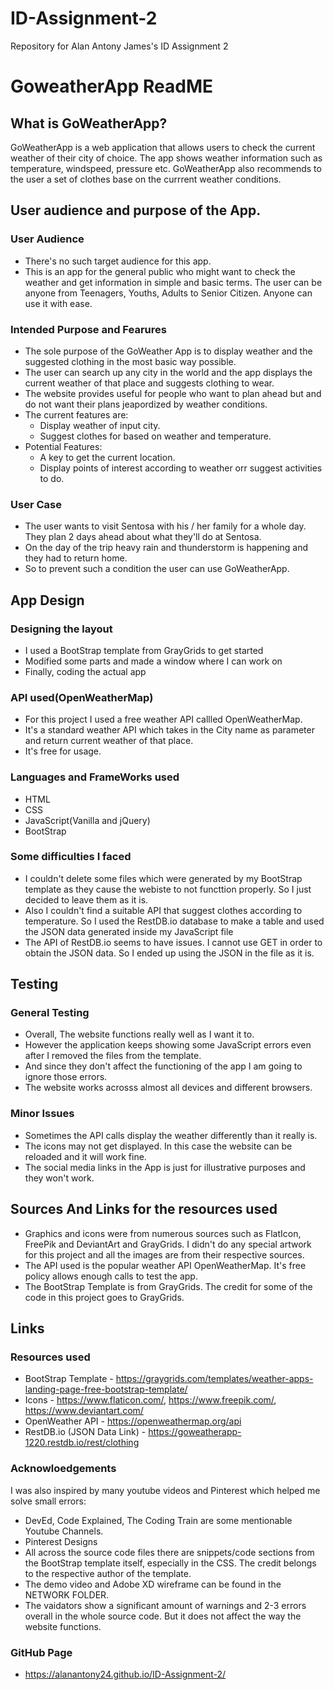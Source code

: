 # ID-Assignment-2
Repository for Alan Antony James's ID Assignment 2
# GoweatherApp ReadME
## What is GoWeatherApp?
GoWeatherApp is a web application that allows users to check the current weather of their city of choice. The app shows weather information such as temperature, windspeed, pressure etc. GoWeatherApp also recommends to the user a set of clothes base on the currrent weather conditions.
## User audience and purpose of the App.
### User Audience
* There's no such target audience for this app. 
* This is an app for the general public who might want to check the weather and get information in simple and basic terms. The user can be anyone  from Teenagers, Youths, Adults to Senior Citizen. Anyone can use it with ease.
### Intended Purpose and Fearures
* The sole purpose of the GoWeather App is to display weather and the suggested clothing in the most basic way possible. 
* The user can search up any city in the world and the app displays the current weather of that place and suggests clothing to wear.
* The website provides useful for people who want to plan ahead but and do not want their plans jeapordized by weather conditions.
* The current features are:
    * Display weather of input city.
    * Suggest clothes for based on weather and temperature.
* Potential Features:
    * A key to get the current location.
    * Display points of interest according to weather orr suggest activities to do.
### User Case
* The user wants to visit Sentosa with his / her family for a whole day. They plan 2 days ahead about what they'll do at Sentosa.
* On the day of the trip heavy rain and thunderstorm is happening and they had to return home.
* So to prevent such a condition the user can use GoWeatherApp.
## App Design
### Designing the layout
* I used a BootStrap template from GrayGrids to get started
* Modified some parts and made a window where I can work on
* Finally, coding the actual app
### API used(OpenWeatherMap)
* For this project I used a free weather API callled OpenWeatherMap.
* It's a standard weather API which takes in the City name as parameter and return current weather of that place.
* It's free for usage.
### Languages and FrameWorks used
* HTML
* CSS
* JavaScript(Vanilla and jQuery)
* BootStrap
### Some difficulties I faced
* I couldn't delete some files which were generated by my BootStrap template as they cause the webiste to not functtion properly. So I just decided to leave them as it is.
* Also I couldn't find a suitable API that suggest clothes according to temperature. So I used the RestDB.io database to make a table and used the JSON data
generated inside my JavaScript file
* The API of RestDB.io seems to have issues. I cannot use GET in order to obtain the JSON data. So I ended up using the JSON in the file as it is.
## Testing
### General Testing 
* Overall, The website functions really well as I want it to. 
* However the application keeps showing some JavaScript errors even after I removed the files from the template. 
* And since they don't affect the functioning of the app I am going to ignore those errors.
* The website works acrosss almost all devices and different browsers.
### Minor Issues
* Sometimes the API calls display the weather differently than it really is.
* The icons may not get displayed. In this case the website can be reloaded and it will work fine.
* The social media links in the App is just for illustrative purposes and they won't work.
## Sources And Links for the resources used
* Graphics and icons were from numerous sources such as FlatIcon, FreePik and DeviantArt and GrayGrids. I didn't do any special artwork for this project and all the images are from their respective sources.
* The API used is the popular weather API OpenWeatherMap. It's free policy allows enough calls to test the app.
* The BootStrap Template is from GrayGrids. The credit for some of the code in this project goes to GrayGrids.
## Links
### Resources used
* BootStrap Template - https://graygrids.com/templates/weather-apps-landing-page-free-bootstrap-template/
* Icons - https://www.flaticon.com/, https://www.freepik.com/, https://www.deviantart.com/
* OpenWeather API - https://openweathermap.org/api
* RestDB.io (JSON Data Link) - https://goweatherapp-1220.restdb.io/rest/clothing
### Acknowloedgements
I was also inspired by many youtube videos and Pinterest which helped me solve small errors:
* DevEd, Code Explained, The Coding Train are some mentionable Youtube Channels.
* Pinterest Designs
* All across the source code files there are snippets/code sections from the BootStrap template itself, especially in the CSS. The credit belongs to the respective author of the template.
* The demo video and Adobe XD wireframe can be found in the NETWORK FOLDER.
* The vaidators show a significant amount of warnings and 2-3 errors overall in the whole source code. But it does not affect the way the website functions.
### GitHub Page
* https://alanantony24.github.io/ID-Assignment-2/





